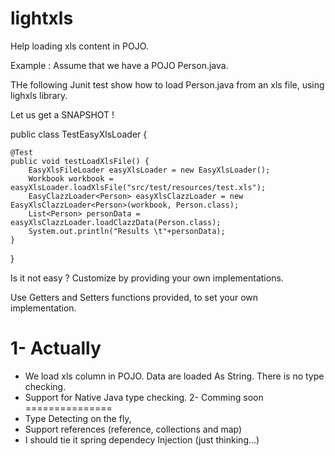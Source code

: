lightxls
========

Help loading xls content in POJO. 

Example :  Assume that we have a POJO Person.java.

THe following Junit test show how to load Person.java from an xls file, using lighxls library.

Let us get a SNAPSHOT !

public class TestEasyXlsLoader {

	@Test
	public void testLoadXlsFile() {
		EasyXlsFileLoader easyXlsLoader = new EasyXlsLoader();
		Workbook workbook = easyXlsLoader.loadXlsFile("src/test/resources/test.xls");
		EasyClazzLoader<Person> easyXlsClazzLoader = new EasyXlsClazzLoader<Person>(workbook, Person.class);
		List<Person> personData = easyXlsClazzLoader.loadClazzData(Person.class);
		System.out.println("Results \t"+personData);
	}

}

Is it not easy ?
Customize by providing your own implementations.

Use Getters and Setters functions provided, to set your own implementation.

1- Actually
===========
* We load xls column in POJO. Data are loaded As String. There is no type checking.
* Support for Native Java type checking.
2- Comming soon
===============
* Type Detecting on the fly,
* Support references (reference, collections and map)
* I should tie it spring dependecy Injection (just thinking...)
